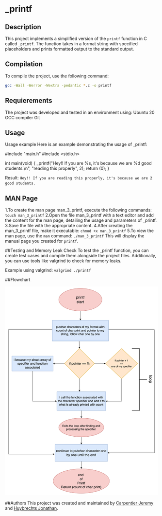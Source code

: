 # _printf

## Description
This project implements a simplified version of the `printf` function in C called `_printf`. The function takes in a format string with specified placeholders and prints formatted output to the standard output.

## Compilation
To compile the project, use the following command:
```bash
gcc -Wall -Werror -Wextra -pedantic *.c -o printf
```

## Requierements
The project was developed and tested in an environment using:
Ubuntu 20
GCC compiler
Git

## Usage
Usage example
Here is an example demonstrating the usage of _printf:

#include "main.h"
#include <stdio.h>

int main(void)
{
    _printf("Hey!! If you are %s, it's because we are %d good students.\n", "reading this properly", 2);
    return (0);
    }

Result: `Hey!! If you are reading this properly, it's because we are 2 good students.`


## MAN Page
1.To create the man page man_3_printf, execute the following commands:
`touch man_3_printf`
2.Open the file man_3_printf with a text editor and add the content for the man page, detailing the usage and parameters of _printf.
3.Save the file with the appropriate content.
4.After creating the man_3_printf file, make it executable:
`chmod +x man_3_printf`
5.To view the man page, use the `man` command:
`./man_3_printf`
This will display the manual page you created for `printf`.

##Testing and Memory Leak Check
To test the _printf function, you can create test cases and compile them alongside the project files. Additionally, you can use tools like valgrind to check for memory leaks.

Example using valgrind:
`valgrind ./printf`

##Flowchart

![Flowchart](https://github.com/CappieGold/holbertonschool-printf/raw/master/image.png)

##Authors
This project was created and maintained by [Carpentier Jeremy](https://github.com/CappieGold) and [Huybrechts Jonathan](https://github.com/Miniknacky).
